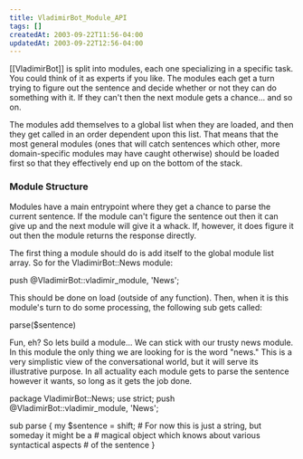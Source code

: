 ```yaml
---
title: VladimirBot_Module_API
tags: []
createdAt: 2003-09-22T11:56-04:00
updatedAt: 2003-09-22T12:56-04:00
---
```


[[VladimirBot]] is split into modules, each one specializing in a specific task. You could think of it as experts if you like. The modules each get a turn trying to figure out the sentence and decide whether or not they can do something with it. If they can't then the next module gets a chance... and so on.

The modules add themselves to a global list when they are loaded, and then they get called in an order dependent upon this list. That means that the most general modules (ones that will catch sentences which other, more domain-specific modules may have caught otherwise) should be loaded first so that they effectively end up on the bottom of the stack.

### Module Structure
Modules have a main entrypoint where they get a chance to parse the current sentence. If the module can't figure the sentence out then it can give up and the next module will give it a whack. If, however, it does figure it out then the module returns the response directly.

The first thing a module should do is add itself to the global module list array. So for the VladimirBot::News module:

 push @VladimirBot::vladimir_module, 'News';

This should be done on load (outside of any function). Then, when it is this module's turn to do some processing, the following sub gets called:

 parse($sentence)

Fun, eh? So lets build a module... We can stick with our trusty news module. In this module the only thing we are looking for is the word "news." This is a very simplistic view of the conversational world, but it will serve its illustrative purpose. In all actuality each module gets to parse the sentence however it wants, so long as it gets the job done.

  package VladimirBot::News;
  use strict;
  push @VladimirBot::vladimir_module, 'News';

  sub parse {
    my $sentence = shift; # For now this is just a string, but someday it might be a
                          # magical object which knows about various syntactical aspects
                          # of the sentence
  }



